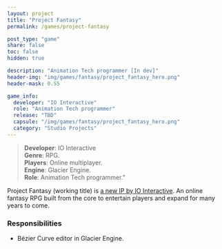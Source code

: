 ```yaml
---
layout: project
title: "Project Fantasy"
permalink: /games/project-fantasy

post_type: "game"
share: false
toc: false
hidden: true

description: "Animation Tech programmer [In dev]"
header-img: "img/games/fantasy/project_fantasy_hero.png"
header-mask: 0.55

game_info:
  developer: "IO Interactive"
  role: "Animation Tech programmer"
  release: "TBD"
  capsule: "/img/games/fantasy/project_fantasy_hero.png"
  category: "Studio Projects"
---
```


>**Developer**: IO Interactive<br>
>**Genre**: RPG.<br>
>**Players**: Online multiplayer.<br>
>**Engine**: Glacier Engine.<br>
>**Role**: Animation Tech programmer."<br>

Project Fantasy (working title) is [a new IP by IO Interactive](https://ioi.dk/project-fantasy). An online fantasy RPG built from the core to entertain players and expand for many years to come.


### Responsibilities
 
 - Bézier Curve editor in Glacier Engine.